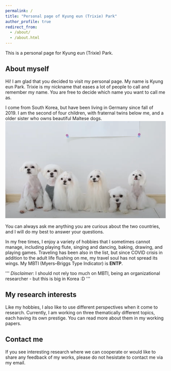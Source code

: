 ```yaml
---
permalink: /
title: "Personal page of Kyung eun (Trixie) Park"
author_profile: true
redirect_from: 
  - /about/
  - /about.html
---
```


This is a personal page for Kyung eun (Trixie) Park.


About myself
------
Hi! I am glad that you decided to visit my personal page.
My name is Kyung eun Park. Trixie is my nickname that eases a lot of people to call and remember my name. You are free to decide which name you want to call me as. 

I come from South Korea, but have been living in Germany since fall of 2019. I am the second of four children, with fraternal twins below me, and a older sister who owns beautiful Maltese dogs.
![mangopark maltese](/images/mangoparkmaltese.png)

You can always ask me anything you are curious about the two countries, and I will do my best to answer your questions.

In my free times, I enjoy a variety of hobbies that I sometimes cannot manage, including playing flute, singing and dancing, baking, drawing, and playing games. Traveling has been also in the list, but since COVID crisis in addition to the adult life flushing on me, my travel soul has not spread its wings.
My MBTI (Myers–Briggs Type Indicator) is **ENTP**.

'''
*Disclaimer*: I should not rely too much on MBTI, being an organizational researcher - but this is big in Korea :D
'''


My research interests
------
Like my hobbies, I also like to use different perspectives when it come to research. Currently, I am working on three thematically different topics, each having its own prestige.
You can read more about them in my working papers.



Contact me
------
If you see interesting research where we can cooperate or would like to share any feedback of my works, please do not hesistate to contact me via my email.
